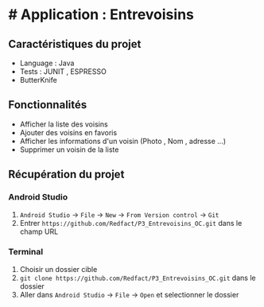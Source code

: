 # # Application : Entrevoisins




## Caractéristiques du projet

* Language : Java 
* Tests : JUNIT , ESPRESSO
* ButterKnife

## Fonctionnalités

* Afficher la liste des voisins 
* Ajouter des voisins en favoris 
* Afficher les informations d'un voisin (Photo , Nom , adresse ...)
* Supprimer un voisin de la liste

## Récupération du projet 

### Android Studio

1. `Android Studio` -> `File` -> `New` -> `From Version control` -> `Git`
2. Entrer `https://github.com/Redfact/P3_Entrevoisins_OC.git` dans le champ URL

### Terminal
1. Choisir un dossier cible
1. `git clone https://github.com/Redfact/P3_Entrevoisins_OC.git` dans le dossier
2. Aller dans `Android Studio` -> `File` -> `Open` et selectionner le dossier 